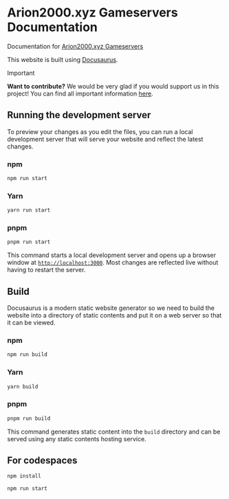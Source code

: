 # Arion2000.xyz Gameservers Documentation

Documentation for [Arion2000.xyz Gameservers](https://panel.arion2000.xyz)

This website is built using [Docusaurus](https://docusaurus.io/).

> [!IMPORTANT]
> **Want to contribute?** We would be very glad if you would support us in this project! You can find all important information [here](https://github.com/2000Arion/gsc-docs/blob/main/CONTRIBUTING.md).

## Running the development server

To preview your changes as you edit the files, you can run a local development server that will serve your website and reflect the latest changes.

### npm

```sh
npm run start
```

### Yarn

```sh
yarn run start
```

### pnpm

```sh
pnpm run start
```

This command starts a local development server and opens up a browser window at [`http://localhost:3000`](http://localhost:3000). Most changes are reflected live without having to restart the server.

## Build

Docusaurus is a modern static website generator so we need to build the website into a directory of static contents and put it on a web server so that it can be viewed.

### npm

```sh
npm run build
```

### Yarn

```sh
yarn build
```

### pnpm

```sh
pnpm run build
```

This command generates static content into the `build` directory and can be served using any static contents hosting service.

## For codespaces

```sh
npm install
```

```sh
npm run start
```
